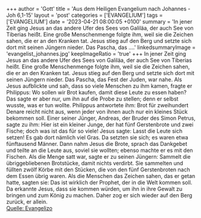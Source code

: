 +++
author = 'Gott'
title = 'Aus dem Heiligen Evangelium nach Johannes - Joh 6,1-15'
layout = 'post'
categories = ['EVANGELIUM']
tags = ['EVANGELIUM']
date = '2023-04-21 08:00:05 +0100'
summary = 'In jener Zeit ging Jesus an das andere Ufer des Sees von Galiläa, der auch See von Tiberias heißt. Eine große Menschenmenge folgte ihm, weil sie die Zeichen sahen, die er an den Kranken tat. Jesus stieg auf den Berg und setzte sich dort mit seinen Jüngern nieder. Das Pascha, das ....'
linkedsummaryImage = 'evangelist_johannes.jpg'
keepImageRatio = 'true'
+++
In jener Zeit ging Jesus an das andere Ufer des Sees von Galiläa, der auch See von Tiberias heißt.
Eine große Menschenmenge folgte ihm, weil sie die Zeichen sahen, die er an den Kranken tat.
Jesus stieg auf den Berg und setzte sich dort mit seinen Jüngern nieder.
Das Pascha, das Fest der Juden, war nahe.<!--more-->
Als Jesus aufblickte und sah, dass so viele Menschen zu ihm kamen, fragte er Philippus: Wo sollen wir Brot kaufen, damit diese Leute zu essen haben?
Das sagte er aber nur, um ihn auf die Probe zu stellen; denn er selbst wusste, was er tun wollte.
Philippus antwortete ihm: Brot für zweihundert Denare reicht nicht aus, wenn jeder von ihnen auch nur ein kleines Stück bekommen soll.
Einer seiner Jünger, Andreas, der Bruder des Simon Petrus, sagte zu ihm:
Hier ist ein kleiner Junge, der hat fünf Gerstenbrote und zwei Fische; doch was ist das für so viele!
Jesus sagte: Lasst die Leute sich setzen! Es gab dort nämlich viel Gras. Da setzten sie sich; es waren etwa fünftausend Männer.
Dann nahm Jesus die Brote, sprach das Dankgebet und teilte an die Leute aus, soviel sie wollten; ebenso machte er es mit den Fischen.
Als die Menge satt war, sagte er zu seinen Jüngern: Sammelt die übriggebliebenen Brotstücke, damit nichts verdirbt.
Sie sammelten und füllten zwölf Körbe mit den Stücken, die von den fünf Gerstenbroten nach dem Essen übrig waren.
Als die Menschen das Zeichen sahen, das er getan hatte, sagten sie: Das ist wirklich der Prophet, der in die Welt kommen soll.
Da erkannte Jesus, dass sie kommen würden, um ihn in ihre Gewalt zu bringen und zum König zu machen. Daher zog er sich wieder auf den Berg zurück, er allein.<br> [Quelle: Evangelizo](https://evangeliumtagfuertag.org/DE/gospel)
